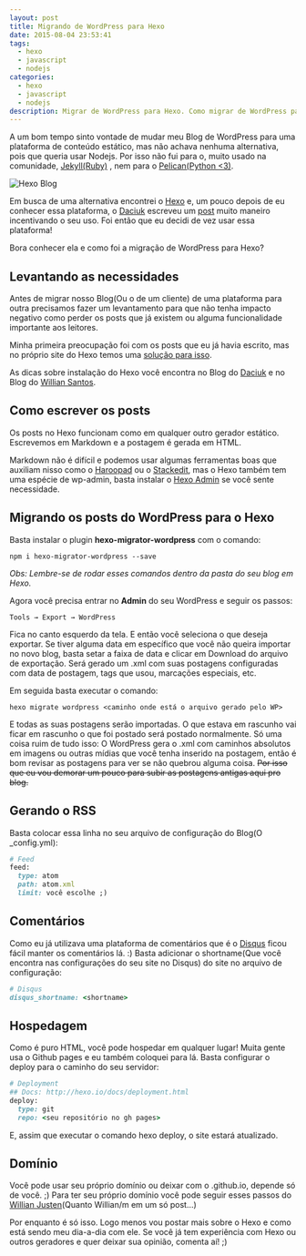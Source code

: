 ```yaml
---
layout: post
title: Migrando de WordPress para Hexo
date: 2015-08-04 23:53:41
tags:
  - hexo
  - javascript
  - nodejs
categories:
  - hexo
  - javascript
  - nodejs
description: Migrar de WordPress para Hexo. Como migrar de WordPress para um gerador estático?
---
```


A um bom tempo sinto vontade de mudar meu Blog de WordPress para uma plataforma de  conteúdo estático, mas não achava nenhuma alternativa, pois que queria usar Nodejs. Por isso não fui para o, muito usado na comunidade, [Jekyll(Ruby)](http://jekyllrb.com/) , nem para o [Pelican(Python <3)](http://blog.getpelican.com/).<!--more-->

![Hexo Blog]({{site.post_images}}hexo-logo.png)

Em busca de uma alternativa encontrei o [Hexo](https://hexo.io) e, um pouco depois de eu conhecer essa plataforma, o [Daciuk](http://blog.da2k.com.br/) escreveu um [post](http://blog.da2k.com.br/2014/01/05/hexo-criando-um-blog-ao-estilo-miojo/) muito maneiro incentivando o seu uso. Foi então que eu decidi de vez usar essa plataforma!

Bora conhecer ela e como foi a migração de WordPress para Hexo?

## Levantando as necessidades

Antes de migrar nosso Blog(Ou o de um cliente) de uma plataforma para outra precisamos fazer um levantamento para que não tenha impacto negativo como perder os posts que já existem ou alguma funcionalidade importante aos leitores.

Minha primeira preocupação foi com os posts que eu já havia escrito, mas no próprio site do Hexo temos uma [solução para isso](https://hexo.io/docs/migration.html).

As dicas sobre instalação do Hexo você encontra no Blog do [Daciuk](http://blog.da2k.com.br/2014/01/05/hexo-criando-um-blog-ao-estilo-miojo/) e no Blog do [Willian Santos](http://dwoond.github.io/Criando-seu-site-com-Hexo/).

## Como escrever os posts

Os posts no Hexo funcionam como em qualquer outro gerador estático. Escrevemos em Markdown e a postagem é gerada em HTML.

Markdown não é difícil e podemos usar algumas ferramentas boas que auxiliam nisso como o [Haroopad](http://pad.haroopress.com/) ou o [Stackedit](https://stackedit.io/editor#), mas o Hexo também tem uma espécie de wp-admin, basta instalar o [Hexo Admin](https://github.com/jaredly/hexo-admin) se você sente necessidade.

## Migrando os posts do WordPress para o Hexo

Basta instalar o plugin **hexo-migrator-wordpress** com o comando:

```shell
npm i hexo-migrator-wordpress --save
```

*Obs: Lembre-se de rodar esses comandos dentro da pasta do seu blog em Hexo.*

Agora você precisa entrar no **Admin** do seu WordPress e seguir os passos:

```shell
Tools → Export → WordPress
```

Fica no canto esquerdo da tela.
E então você seleciona o que deseja exportar. Se tiver alguma data em específico que você não queira importar no novo blog, basta setar a faixa de data e clicar em Download do arquivo de exportação. Será gerado um .xml com suas postagens configuradas com data de postagem, tags que usou, marcações especiais, etc.

Em seguida basta executar o comando:

```shell
hexo migrate wordpress <caminho onde está o arquivo gerado pelo WP>
```

E todas as suas postagens serão importadas. O que estava em rascunho vai ficar em rascunho o que foi postado será postado normalmente.
Só uma coisa ruim de tudo isso: O WordPress gera o .xml com caminhos absolutos em imagens ou outras mídias que você tenha inserido na postagem, então é bom revisar as postagens para ver se não quebrou alguma coisa. ~~Por isso que eu vou demorar um pouco para subir as postagens antigas aqui pro blog.~~

## Gerando o RSS

Basta colocar essa linha no seu arquivo de configuração do Blog(O _config.yml):

```ruby
# Feed
feed:
  type: atom
  path: atom.xml
  limit: você escolhe ;)
```

## Comentários

Como eu já utilizava uma plataforma de comentários que é o [Disqus](https://disqus.com/) ficou fácil manter os comentários lá. :)
Basta adicionar o shortname(Que você encontra nas configurações do seu site no Disqus) do site no arquivo de configuração:

```ruby
# Disqus
disqus_shortname: <shortname>
```

## Hospedagem

Como é puro HTML, você pode hospedar em qualquer lugar! Muita gente usa o Github pages e eu também coloquei para lá.
Basta configurar o deploy para o caminho do seu servidor:

```ruby
# Deployment
## Docs: http://hexo.io/docs/deployment.html
deploy:
  type: git
  repo: <seu repositório no gh pages>
```

E, assim que executar o comando hexo deploy, o site estará atualizado.

## Domínio

Você pode usar seu próprio domínio ou deixar com o .github.io, depende só de você. ;)
Para ter seu próprio domínio você pode seguir esses passos do [Willian Justen](http://willianjusten.com.br/dominio-proprio-no-github-pages/)(Quanto Willian/m em um só post...)

Por enquanto é só isso. Logo menos vou postar mais sobre o Hexo e como está sendo meu dia-a-dia com ele. Se você já tem experiência com Hexo ou outros geradores e quer deixar sua opinião, comenta aí! ;)

